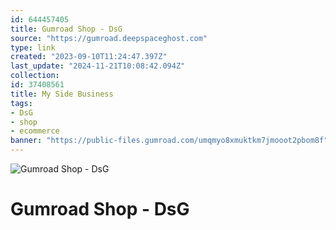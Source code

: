 ```yaml
---
id: 644457405
title: Gumroad Shop - DsG
source: "https://gumroad.deepspaceghost.com"
type: link
created: "2023-09-10T11:24:47.397Z"
last_update: "2024-11-21T10:08:42.094Z"
collection:
id: 37408561
title: My Side Business
tags:
- DsG
- shop
- ecommerce
banner: "https://public-files.gumroad.com/umqmyo8xmuktkm7jmooot2pbom8f"
---
```


![Gumroad Shop - DsG](https://public-files.gumroad.com/umqmyo8xmuktkm7jmooot2pbom8f)

# Gumroad Shop - DsG

